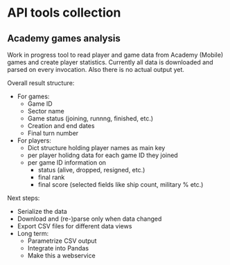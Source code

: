 API tools collection
====================

Academy games analysis
----------------------

Work in progress tool to read player and game data from Academy (Mobile) games
and create player statistics. Currently all data is downloaded and parsed on
every invocation. Also there is no actual output yet.

Overall result structure:
  * For games:
    * Game ID
    * Sector name
    * Game status (joining, runnng, finished, etc.)
    * Creation and end dates
    * Final turn number
  * For players:
    * Dict structure holding player names as main key
    * per player holidng data for each game ID they joined
    * per game ID information on
      * status (alive, dropped, resigned, etc.)
      * final rank
      * final score (selected fields like ship count, military % etc.)

Next steps:
  * Serialize the data
  * Download and (re-)parse only when data changed
  * Export CSV files for different data views
  * Long term:
    * Parametrize CSV output
    * Integrate into Pandas
    * Make this a webservice
